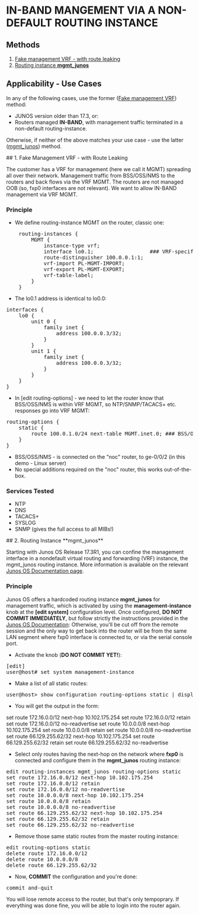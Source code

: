 
# IN-BAND MANGEMENT VIA A NON-DEFAULT ROUTING INSTANCE

## Methods

1. [Fake management VRF - with route leaking](#fake)
2. [Routing instance **mgmt_junos**](#mgmt_junos)

## Applicability - Use Cases

In any of the following cases, use the former ([Fake management VRF](#fake)) method:

* JUNOS version older than 17.3, or:
* Routers managed **IN-BAND**, with management traffic terminated in a non-default routing-instance.

Otherwise, if neither of the above matches your use case - use the latter ([mgmt_junos](#mgmt_junos)) method.

<a name="fake">
## 1. Fake Management VRF - with Route Leaking
</a>

The customer has a VRF for management (here we call it MGMT) spreading all over their network.
Management traffic from BSS/OSS/NMS to the routers and back flows via the VRF MGMT.
The routers are not managed OOB (so, fxp0 interfaces are not relevant).
We want to allow IN-BAND management via VRF MGMT.

### Principle

* We define routing-instance MGMT on the router, classic one:
<pre>
    routing-instances {
        MGMT {
            instance-type vrf;
            interface lo0.1;                  ### VRF-specific loopback
            route-distinguisher 100.0.0.1:1;
            vrf-import PL-MGMT-IMPORT;
            vrf-export PL-MGMT-EXPORT;
            vrf-table-label;
        }
    }
</pre>

* The lo0.1 address is identical to lo0.0:
<pre>
interfaces {
    lo0 {
        unit 0 {
            family inet {
                address 100.0.0.3/32;
            }
        }
        unit 1 {
            family inet {
                address 100.0.0.3/32;
            }
        }
    }
}
</pre>

* In [edit routing-options] - we need to let the router know that BSS/OSS/NMS is within VRF MGMT, so NTP/SNMP/TACACS+ etc. responses go into VRF MGMT:
<pre>
routing-options {
    static {
        route 100.0.1.0/24 next-table MGMT.inet.0; ### BSS/OSS/NMS range
    }
}
</pre>

* BSS/OSS/NMS - is connected on the "noc" router, to ge-0/0/2 (in this demo - Linux server)
* No special additions required on the "noc" router, this works out-of-the-box.

### Services Tested

* NTP
* DNS
* TACACS+
* SYSLOG
* SNMP (gives the full access to all MIBs!)

<a name="mgmt_junos">
## 2. Routing Instance **mgmt_junos**
</a>

Starting with Junos OS Release 17.3R1, you can confine the management interface in a nondefault virtual routing and forwarding (VRF) instance, the mgmt_junos routing instance.
More information is available on the relevant <a href="https://www.juniper.net/documentation/en_US/junos/topics/topic-map/management-interface-in-non-default-instance.html">Junos OS Documentation page</a>.

### Principle

Junos OS offers a hardcoded routing instance **mgmt_junos** for management traffic, which is activated by using the
**management-instance** knob at the **[edit system]** configuration level. Once configured, **DO NOT COMMIT IMMEDIATELY**,
but follow strictly the instructions provided in the <a href="https://www.juniper.net/documentation/en_US/junos/topics/topic-map/management-interface-in-non-default-instance.html">Junos OS Documentation</a>:
Otherwise, you'll be cut off from the remote session and the only way to get back into the router will be from the
same LAN segment where fxp0 interface is connected to, or via the serial console port.

* Activate the knob (**DO NOT COMMIT YET!**):
<pre>
[edit]
user@host# set system management-instance
</pre>

* Make a list of all static routes:

<pre>
user@host&gt; show configuration routing-options static | display set relative
</pre>

* You will get the output in the form:
</pre>
set route 172.16.0.0/12 next-hop 10.102.175.254
set route 172.16.0.0/12 retain
set route 172.16.0.0/12 no-readvertise
set route 10.0.0.0/8 next-hop 10.102.175.254
set route 10.0.0.0/8 retain
set route 10.0.0.0/8 no-readvertise
set route 66.129.255.62/32 next-hop 10.102.175.254
set route 66.129.255.62/32 retain
set route 66.129.255.62/32 no-readvertise
</pre>

* Select only routes having the next-hop on the network where **fxp0** is connected and configure them in the **mgmt_junos** routing instance:

<pre>
edit routing-instances mgmt_junos routing-options static
set route 172.16.0.0/12 next-hop 10.102.175.254
set route 172.16.0.0/12 retain
set route 172.16.0.0/12 no-readvertise
set route 10.0.0.0/8 next-hop 10.102.175.254
set route 10.0.0.0/8 retain
set route 10.0.0.0/8 no-readvertise
set route 66.129.255.62/32 next-hop 10.102.175.254
set route 66.129.255.62/32 retain
set route 66.129.255.62/32 no-readvertise
</pre>

* Remove those same static routes from the master routing instance:

<pre>
edit routing-options static
delete route 172.16.0.0/12
delete route 10.0.0.0/8
delete route 66.129.255.62/32
</pre>

* Now, **COMMIT** the configuration and you're done:

<pre>
commit and-quit
</pre>

You will lose remote access to the router, but that's only tempoprary.
If everything was done fine, you will be able to login into the router again.
